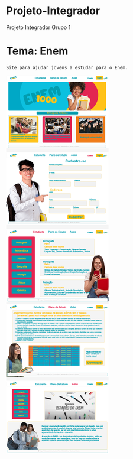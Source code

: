 # Projeto-Integrador
Projeto Integrador Grupo 1


# Tema: Enem
    Site para ajudar jovens a estudar para o Enem.

<img loading="lazy" src="Layout-Projeto.png">
